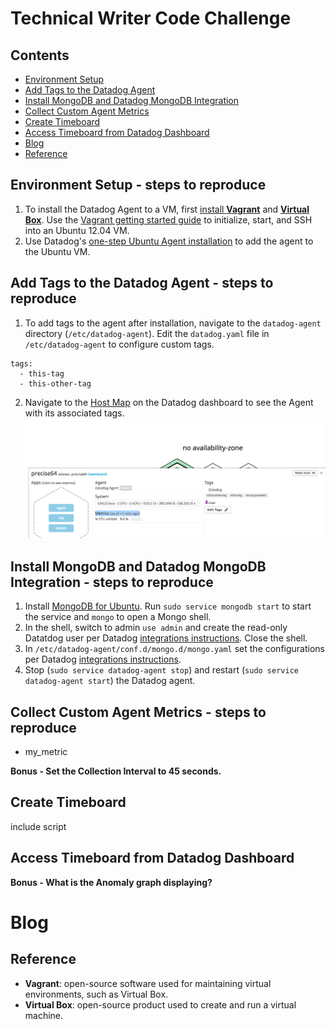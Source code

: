 # Technical Writer Code Challenge

## Contents
 - [Environment Setup](https://github.com/RachelSa/hiring-engineers/blob/tech-writer/answers.md#Environment)
 - [Add Tags to the Datadog Agent]()
 - [Install MongoDB and Datadog MongoDB Integration]()
 - [Collect Custom Agent Metrics]()
 - [Create Timeboard]()
 - [Access Timeboard from Datadog Dashboard]()
 - [Blog]()
 - [Reference]()

## Environment Setup - steps to reproduce
  1. To install the Datadog Agent to a VM, first [install **Vagrant**](https://www.vagrantup.com/intro/getting-started/) and [**Virtual Box**](https://www.virtualbox.org/). Use the [Vagrant getting started guide](https://www.vagrantup.com/intro/getting-started/) to initialize, start, and SSH into an Ubuntu 12.04 VM.
  2. Use Datadog's [one-step Ubuntu Agent installation](https://app.datadoghq.com/account/settings#agent/ubuntu) to add the agent to the Ubuntu VM.

## Add Tags to the Datadog Agent - steps to reproduce
  1. To add tags to the agent after installation, navigate to the `datadog-agent` directory (`/etc/datadog-agent`). Edit the `datadog.yaml` file in `/etc/datadog-agent` to configure custom tags.
  ```
  tags:
    - this-tag
    - this-other-tag
  ```
  2. Navigate to the [Host Map](https://app.datadoghq.com/infrastructure/map) on the Datadog dashboard to see the Agent with its associated tags.
  ![agent with tags](https://github.com/RachelSa/hiring-engineers/blob/tech-writer/images/vm-tag.png)

## Install MongoDB and Datadog MongoDB Integration - steps to reproduce
  1. Install [MongoDB for Ubuntu](https://docs.mongodb.com/manual/tutorial/install-mongodb-on-ubuntu/). Run `sudo service mongodb start` to start the service and `mongo` to open a Mongo shell.
  2. In the shell, switch to admin `use admin` and create the read-only Datatdog user per Datadog [integrations instructions](https://app.datadoghq.com/account/settings#integrations/mongodb). Close the shell.
  3. In `/etc/datadog-agent/conf.d/mongo.d/mongo.yaml` set the configurations per Datadog [integrations instructions](https://app.datadoghq.com/account/settings#integrations/mongodb).
  4. Stop (`sudo service datadog-agent stop`) and restart (`sudo service datadog-agent start`) the Datadog agent.

## Collect Custom Agent Metrics - steps to reproduce
  - my_metric

  **Bonus - Set the Collection Interval to 45 seconds.**

## Create Timeboard
include script

## Access Timeboard from Datadog Dashboard

**Bonus - What is the Anomaly graph displaying?**

# Blog
##

## Reference
- **Vagrant**: open-source software used for maintaining virtual environments, such as Virtual Box.
- **Virtual Box**: open-source product used to create and run a virtual machine.
